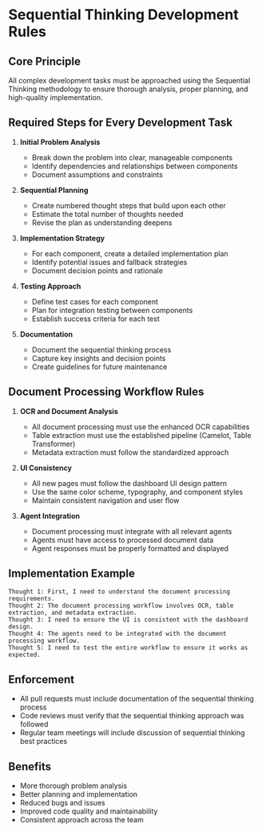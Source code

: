 # Sequential Thinking Development Rules

## Core Principle
All complex development tasks must be approached using the Sequential Thinking methodology to ensure thorough analysis, proper planning, and high-quality implementation.

## Required Steps for Every Development Task

1. **Initial Problem Analysis**
   - Break down the problem into clear, manageable components
   - Identify dependencies and relationships between components
   - Document assumptions and constraints

2. **Sequential Planning**
   - Create numbered thought steps that build upon each other
   - Estimate the total number of thoughts needed
   - Revise the plan as understanding deepens

3. **Implementation Strategy**
   - For each component, create a detailed implementation plan
   - Identify potential issues and fallback strategies
   - Document decision points and rationale

4. **Testing Approach**
   - Define test cases for each component
   - Plan for integration testing between components
   - Establish success criteria for each test

5. **Documentation**
   - Document the sequential thinking process
   - Capture key insights and decision points
   - Create guidelines for future maintenance

## Document Processing Workflow Rules

1. **OCR and Document Analysis**
   - All document processing must use the enhanced OCR capabilities
   - Table extraction must use the established pipeline (Camelot, Table Transformer)
   - Metadata extraction must follow the standardized approach

2. **UI Consistency**
   - All new pages must follow the dashboard UI design pattern
   - Use the same color scheme, typography, and component styles
   - Maintain consistent navigation and user flow

3. **Agent Integration**
   - Document processing must integrate with all relevant agents
   - Agents must have access to processed document data
   - Agent responses must be properly formatted and displayed

## Implementation Example

```
Thought 1: First, I need to understand the document processing requirements.
Thought 2: The document processing workflow involves OCR, table extraction, and metadata extraction.
Thought 3: I need to ensure the UI is consistent with the dashboard design.
Thought 4: The agents need to be integrated with the document processing workflow.
Thought 5: I need to test the entire workflow to ensure it works as expected.
```

## Enforcement

- All pull requests must include documentation of the sequential thinking process
- Code reviews must verify that the sequential thinking approach was followed
- Regular team meetings will include discussion of sequential thinking best practices

## Benefits

- More thorough problem analysis
- Better planning and implementation
- Reduced bugs and issues
- Improved code quality and maintainability
- Consistent approach across the team
